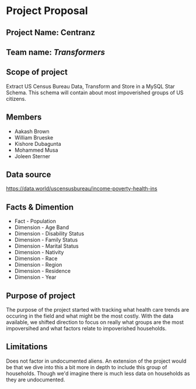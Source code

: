 # Project Proposal

## Project Name: **Centranz**

## Team name: **_Transformers_**

## Scope of project
Extract US Census Bureau Data, Transform and Store in a MySQL Star Schema. 
This schema will contain about most impoverished groups of US citizens. 

## Members
* Aakash Brown
* William Brueske
* Kishore Dubagunta
* Mohammed Musa
* Joleen Sterner

## Data source
https://data.world/uscensusbureau/income-poverty-health-ins

## Facts & Dimention

* Fact - Population
* Dimension - Age Band
* Dimension - Disability Status
* Dimension - Family Status
* Dimension - Marital Status
* Dimension - Nativity
* Dimension - Race
* Dimension - Region
* Dimension - Residence
* Dimension - Year

## Purpose of project
The purpose of the project started with tracking what health care trends are occuring in the field and what might be the most costly. With the data available, we shifted direction to focus on really what groups are the most impoversihed and what factors relate to impoverished households. 

## Limitations
Does not factor in undocumented aliens. An extension of the project would be that we dive into this a bit more in depth to include this group of households. Though we'd imagine there is much less data on households as they are undocumented. 
